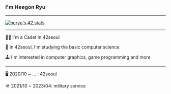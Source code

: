 ### I'm Heegon Ryu

--- 

[![heryu's 42 stats](https://badge42.vercel.app/api/v2/clhx4ngjv003008k469guteyk/stats?cursusId=21&coalitionId=85)](https://github.com/JaeSeoKim/badge42)

---

🧑‍🎓  I'm a Cadet in 42seoul

💾  In 42seoul, I'm studying the basic computer science

🕹️  I'm interested in computer graphics, game programming and more

---

🖥️   2020/10 ~ ... : 42seoul

🪖   2021/10 ~ 2023/04: military service
